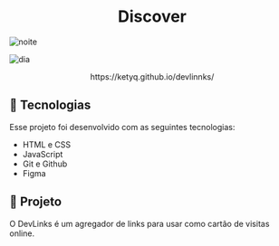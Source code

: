 <h1 align="center"> Discover</h1>

![noite](https://github.com/ketyq/devlinnks/assets/161982924/d6703f94-07b6-49b8-8af6-034bc4e79cb9)

![dia](https://github.com/ketyq/devlinnks/assets/161982924/39c326bd-8d0d-4d08-b213-83f88c207d27)

<p align="center"> https://ketyq.github.io/devlinnks/</p>

## 🎐 Tecnologias

Esse projeto foi desenvolvido com as seguintes tecnologias:

- HTML e CSS
- JavaScript
- Git e Github
- Figma

## 🎐 Projeto

O DevLinks é um agregador de links para usar como cartão de visitas online.
